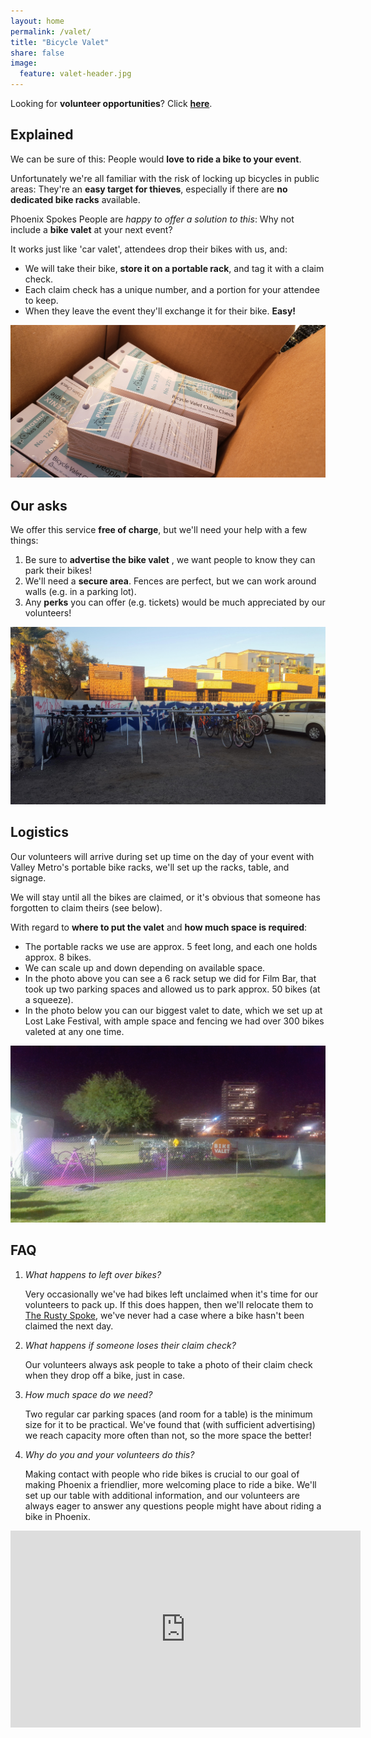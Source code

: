 ```yaml
---
layout: home
permalink: /valet/
title: "Bicycle Valet"
share: false
image:
  feature: valet-header.jpg
---
```


Looking for **volunteer opportunities**? Click **[here](https://mailchi.mp/255e57a6798b/so-many-bike-valets-coming-up-2303041)**.

## Explained

We can be sure of this: People would **love to ride a bike to your event**.

Unfortunately we're all familiar with the risk of locking up bicycles in public areas:
They're an **easy target for thieves**, especially if there are **no dedicated bike racks** available.

Phoenix Spokes People are _happy to offer a solution to this_:
Why not include a **bike valet** at your next event?

It works just like 'car valet', attendees drop their bikes with us, and:

- We will take their bike, **store it on a portable rack**, and tag it with a claim check.
- Each claim check has a unique number, and a portion for your attendee to keep.
- When they leave the event they'll exchange it for their bike. **Easy!**

![bike valet claim checks](/images/valet-claim-checks.jpg)

## Our asks

We offer this service **free of charge**, but we'll need your help with a few things:

1. Be sure to **advertise the bike valet** , we want people to know they can park their bikes!
1. We'll need a **secure area**. Fences are perfect, but we can work around walls (e.g. in a parking lot).
1. Any **perks** you can offer (e.g. tickets) would be much appreciated by our volunteers!

![parking lot with bike valet](/images/valet-filmbar-day.jpeg)

## Logistics

Our volunteers will arrive during set up time on the day of your event with Valley Metro's portable bike racks, we'll set up the racks, table, and signage.

We will stay until all the bikes are claimed, or it's obvious that someone has forgotten to claim theirs (see below).

With regard to **where to put the valet** and **how much space is required**:

- The portable racks we use are approx. 5 feet long, and each one holds approx. 8 bikes.
- We can scale up and down depending on available space.
- In the photo above you can see a 6 rack setup we did for Film Bar, that took up two parking spaces and allowed us to park approx. 50 bikes (at a squeeze).
- In the photo below you can our biggest valet to date, which we set up at Lost Lake Festival, with ample space and fencing we had over 300 bikes valeted at any one time.

![field full of parked bikes](/images/valet-lost-lake-night.jpg)

## FAQ

1. _What happens to left over bikes?_

    Very occasionally we've had bikes left unclaimed when it's time for our volunteers to pack up.
    If this does happen, then we'll relocate them to [The Rusty Spoke](https://www.rustyspoke.org/), we've never had a case where a bike hasn't been claimed the next day.


1. _What happens if someone loses their claim check?_

    Our volunteers always ask people to take a photo of their claim check when they drop off a bike, just in case.

1. _How much space do we need?_

    Two regular car parking spaces (and room for a table) is the minimum size for it to be practical. We've found that (with sufficient advertising) we reach capacity more often than not, so the more space the better!

1. _Why do you and your volunteers do this?_

    Making contact with people who ride bikes is crucial to our goal of making Phoenix a friendlier, more welcoming place to ride a bike.
    We'll set up our table with additional information, and our volunteers are always eager to answer any questions people might have about riding a bike in Phoenix.

<iframe width="560" height="315" src="https://www.youtube.com/embed/kWZKBUj4sgc" frameborder="0" allow="autoplay; encrypted-media" allowfullscreen></iframe>
